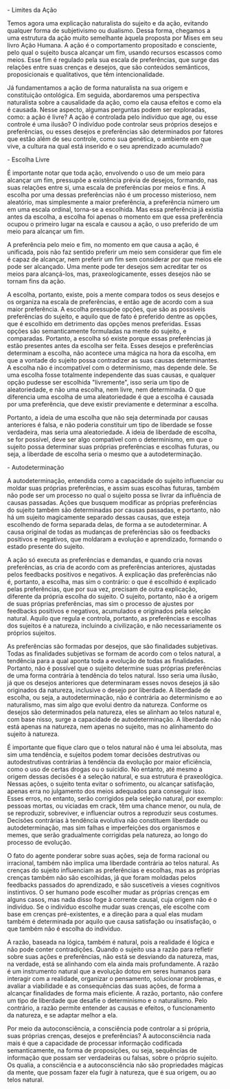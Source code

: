 \- Limites da Ação

Temos agora uma explicação naturalista do sujeito e da ação, evitando qualquer forma de subjetivismo ou dualismo. Dessa forma, chegamos a uma estrutura da ação muito semelhante àquela proposta por Mises em seu livro Ação Humana. A ação é o comportamento propositado e consciente, pelo qual o sujeito busca alcançar um fim, usando recursos escassos como meios. Esse fim é regulado pela sua escala de preferências, que surge das relações entre suas crenças e desejos, que são conteúdos semânticos, proposicionais e qualitativos, que têm intencionalidade.

Já fundamentamos a ação de forma naturalista na sua origem e constituição ontológica. Em seguida, abordaremos uma perspectiva naturalista sobre a causalidade da ação, como ela causa efeitos e como ela é causada. Nesse aspecto, algumas perguntas podem ser exploradas, como: a ação é livre? A ação é controlada pelo indivíduo que age, ou esse controle é uma ilusão? O indivíduo pode controlar seus próprios desejos e preferências, ou esses desejos e preferências são determinados por fatores que estão além de seu controle, como sua genética, o ambiente em que vive, a cultura na qual está inserido e o seu aprendizado acumulado?

\- Escolha Livre

É importante notar que toda ação, envolvendo o uso de um meio para alcançar um fim, pressupõe a existência prévia de desejos, formando, nas suas relações entre si, uma escala de preferências por meios e fins. A escolha por uma dessas preferências não é um processo misterioso, nem aleatório, mas simplesmente a maior preferência, a preferência número um em uma escala ordinal, torna-se a escolhida. Mas essa preferência já existia antes da escolha, a escolha foi apenas o momento em que essa preferência ocupou o primeiro lugar na escala e causou a ação, o uso preferido de um meio para alcançar um fim.

A preferência pelo meio e fim, no momento em que causa a ação, é unificada, pois não faz sentido preferir um meio sem considerar que fim ele é capaz de alcançar, nem preferir um fim sem considerar por que meios ele pode ser alcançado. Uma mente pode ter desejos sem acreditar ter os meios para alcançá-los, mas, praxeologicamente, esses desejos não se tornam fins da ação.

A escolha, portanto, existe, pois a mente compara todos os seus desejos e os organiza na escala de preferências, e então age de acordo com a sua maior preferência. A escolha pressupõe opções, que são as possíveis preferências do sujeito, e aquilo que de fato é preferido dentre as opções, que é escolhido em detrimento das opções menos preferidas. Essas opções são semanticamente formuladas na mente do sujeito, e comparadas. Portanto, a escolha só existe porque essas preferências já estão presentes antes da escolha ser feita. Esses desejos e preferências determinam a escolha, não acontece uma mágica na hora da escolha, em que a vontade do sujeito possa contradizer as suas causas determinantes. A escolha não é incompatível com o determinismo, mas depende dele. Se uma escolha fosse totalmente independente das suas causas, e qualquer opção pudesse ser escolhida "livremente", isso seria um tipo de aleatoriedade, e não uma escolha, nem livre, nem determinada. O que diferencia uma escolha de uma aleatoriedade é que a escolha é causada por uma preferência, que deve existir previamente e determinar a escolha.

Portanto, a ideia de uma escolha que não seja determinada por causas anteriores é falsa, e não poderia constituir um tipo de liberdade se fosse verdadeira, mas seria uma aleatoriedade. A ideia de liberdade de escolha, se for possível, deve ser algo compatível com o determinismo, em que o sujeito possa determinar suas próprias preferências e escolhas futuras, ou seja, a liberdade de escolha seria o mesmo que a autodeterminação.

\- Autodeterminação

A autodeterminação, entendida como a capacidade do sujeito influenciar ou moldar suas próprias preferências, e assim suas escolhas futuras, também não pode ser um processo no qual o sujeito possa se livrar da influência de causas passadas. Ações que busquem modificar as próprias preferências do sujeito também são determinadas por causas passadas, e portanto, não há um sujeito magicamente separado dessas causas, que esteja escolhendo de forma separada delas, de forma a se autodeterminar. A causa original de todas as mudanças de preferências são os feedbacks positivos e negativos, que moldaram a evolução e aprendizado, formando o estado presente do sujeito.

A ação só executa as preferências e demandas, e quando cria novas preferências, as cria de acordo com as preferências anteriores, ajustadas pelos feedbacks positivos e negativos. A explicação das preferências não é, portanto, a escolha, mas sim o contrário: o que é escolhido é explicado pelas preferências, que por sua vez, precisam de outra explicação, diferente da própria escolha do sujeito. O sujeito, portanto, não é a origem de suas próprias preferências, mas sim o processo de ajustes por feedbacks positivos e negativos, acumulados e originados pela seleção natural. Aquilo que regula e controla, portanto, as preferências e escolhas dos sujeitos é a natureza, incluindo a civilização, e não necessariamente os próprios sujeitos.

As preferências são formadas por desejos, que são finalidades subjetivas. Todas as finalidades subjetivas se formam de acordo com o telos natural, a tendência para a qual aponta toda a evolução de todas as finalidades. Portanto, não é possível que o sujeito determine suas próprias preferências de uma forma contrária à tendência do telos natural. Isso seria uma ilusão, já que os desejos anteriores que determinaram esses novos desejos já são originados da natureza, inclusive o desejo por liberdade. A liberdade de escolha, ou seja, a autodeterminação, não é contrária ao determinismo e ao naturalismo, mas sim algo que evolui dentro da natureza. Conforme os desejos são determinados pela natureza, eles se alinham ao telos natural e, com base nisso, surge a capacidade de autodeterminação. A liberdade não está apenas na natureza, nem apenas no sujeito, mas no alinhamento do sujeito à natureza.

É importante que fique claro que o telos natural não é uma lei absoluta, mas sim uma tendência, e sujeitos podem tomar decisões destrutivas ou autodestrutivas contrárias à tendência da evolução por maior eficiência, como o uso de certas drogas ou o suicídio. No entanto, até mesmo a origem dessas decisões é a seleção natural, e sua estrutura é praxeológica. Nessas ações, o sujeito tenta evitar o sofrimento, ou alcançar satisfação, apenas erra no julgamento dos meios adequados para conseguir isso. Esses erros, no entanto, serão corrigidos pela seleção natural, por exemplo: pessoas mortas, ou viciadas em crack, têm uma chance menor, ou nula, de se reproduzir, sobreviver, e influenciar outros a reproduzir seus costumes. Decisões contrárias à tendência evolutiva não constituem liberdade ou autodeterminação, mas sim falhas e imperfeições dos organismos e memes, que serão gradualmente corrigidas pela natureza, ao longo do processo de evolução.

O fato do agente ponderar sobre suas ações, seja de forma racional ou irracional, também não implica uma liberdade contrária ao telos natural. As crenças do sujeito influenciam as preferências e escolhas, mas as próprias crenças também não são escolhidas, já que foram moldadas pelos feedbacks passados do aprendizado, e são suscetíveis a vieses cognitivos instintivos. O ser humano pode escolher mudar as próprias crenças em alguns casos, mas nada disso foge à corrente causal, cuja origem não é o indivíduo. Se o indivíduo escolhe mudar suas crenças, ele escolhe com base em crenças pré-existentes, e a direção para a qual elas mudam também é determinada por aquilo que causa satisfação ou insatisfação, o que também não é escolha do indivíduo.

A razão, baseada na lógica, também é natural, pois a realidade é lógica e não pode conter contradições. Quando o sujeito usa a razão para refletir sobre suas ações e preferências, não está se desviando da natureza, mas, na verdade, está se alinhando com ela ainda mais profundamente. A razão é um instrumento natural que a evolução dotou em seres humanos para interagir com a realidade, organizar o pensamento, solucionar problemas, e avaliar a viabilidade e as consequências das suas ações, de forma a alcançar finalidades de forma mais eficiente. A razão, portanto, não confere um tipo de liberdade que desafie o determinismo e o naturalismo. Pelo contrário, a razão permite entender as causas e efeitos, o funcionamento da natureza, e se adaptar melhor a ela.

Por meio da autoconsciência, a consciência pode controlar a si própria, suas próprias crenças, desejos e preferências? A autoconsciência nada mais é que a capacidade de processar informação codificada semanticamente, na forma de proposições, ou seja, sequências de informação que possam ser verdadeiras ou falsas, sobre o próprio sujeito. Os qualia, a consciência e a autoconsciência não são propriedades mágicas da mente, que possam fazer ela fugir à natureza, que é sua origem, ou ao telos natural.